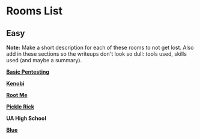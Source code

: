 # Rooms List

## Easy

**Note:** Make a short description for each of these rooms to not get lost. Also add in these sections
so the writeups don't look so dull: tools used, skills used (and maybe a summary).

[**Basic Pentesting**](Basic%20Pentesting/Writeup.md)

[**Kenobi**](Kenobi/Writeup.md)

[**Root Me**](Root%20Me/Writeup.md)

[**Pickle Rick**](Pickle%20Rick/Writeup.md)

**UA High School**

[**Blue**](Blue/Writeup.md)
